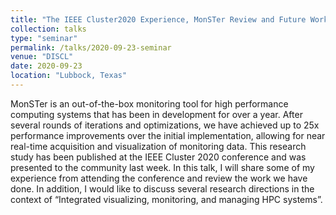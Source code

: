 ```yaml
---
title: "The IEEE Cluster2020 Experience, MonSTer Review and Future Work"
collection: talks
type: "seminar"
permalink: /talks/2020-09-23-seminar
venue: "DISCL"
date: 2020-09-23
location: "Lubbock, Texas"
---
```


MonSTer is an out-of-the-box monitoring tool for high performance computing systems that has been in development for over a year. After several rounds of iterations and optimizations, we have achieved up to 25x performance improvements over the initial implementation, allowing for near real-time acquisition and visualization of monitoring data. This research study has been published at the IEEE Cluster 2020 conference and was presented to the community last week. In this talk, I will share some of my experience from attending the conference and review the work we have done. In addition, I would like to discuss several research directions in the context of “Integrated visualizing, monitoring, and managing HPC systems”.
